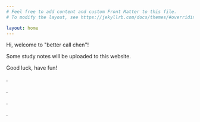 ```yaml
---
# Feel free to add content and custom Front Matter to this file.
# To modify the layout, see https://jekyllrb.com/docs/themes/#overriding-theme-defaults

layout: home
---
```



Hi, welcome to "better call chen"!

Some study notes will be uploaded to this website.

Good luck, have fun!


.

.

.

.









